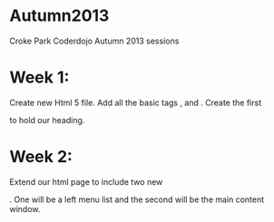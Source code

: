 Autumn2013
==========

Croke Park Coderdojo Autumn 2013 sessions

Week 1:
=======

Create new Html 5 file. Add all the basic tags <html>, <head> and <body>. Create the first <div> to hold our heading.


Week 2:
=======

Extend our html page to include two new <div>. One will be a left menu list and the second will be the main 
content window.
